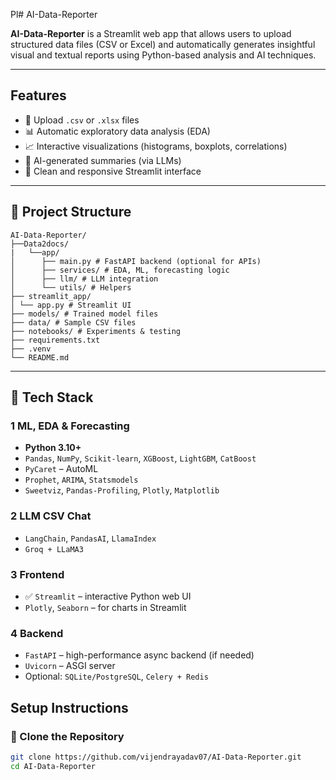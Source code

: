 Pl#  AI-Data-Reporter

**AI-Data-Reporter** is a Streamlit web app that allows users to upload structured data files (CSV or Excel) and automatically generates insightful visual and textual reports using Python-based analysis and AI techniques.

---

##  Features

- 📂 Upload `.csv` or `.xlsx` files
- 📊 Automatic exploratory data analysis (EDA)
- 📈 Interactive visualizations (histograms, boxplots, correlations)
- 🧠 AI-generated summaries (via LLMs)
- 🧼 Clean and responsive Streamlit interface

---

## 📁 Project Structure

    AI-Data-Reporter/
    ├──Data2docs/
    |   └──app/
    │      ├── main.py # FastAPI backend (optional for APIs)
    │      ├── services/ # EDA, ML, forecasting logic
    │      ├── llm/ # LLM integration
    │      └── utils/ # Helpers
    ├── streamlit_app/
    │ └── app.py # Streamlit UI
    ├── models/ # Trained model files
    ├── data/ # Sample CSV files
    ├── notebooks/ # Experiments & testing
    ├── requirements.txt
    ├── .venv
    └── README.md    


---

## 🚀 Tech Stack

### **1** ML, EDA & Forecasting
- **Python 3.10+**
- `Pandas`, `NumPy`, `Scikit-learn`, `XGBoost`, `LightGBM`, `CatBoost`
- `PyCaret` – AutoML
- `Prophet`, `ARIMA`, `Statsmodels`
- `Sweetviz`, `Pandas-Profiling`, `Plotly`, `Matplotlib`

### **2** LLM CSV Chat
- `LangChain`, `PandasAI`, `LlamaIndex`
-  `Groq + LLaMA3`

### **3** Frontend
- ✅ `Streamlit` – interactive Python web UI
- `Plotly`, `Seaborn` – for charts in Streamlit

### **4** Backend
- `FastAPI` – high-performance async backend (if needed)
- `Uvicorn` – ASGI server
- Optional: `SQLite/PostgreSQL`, `Celery + Redis`


##  Setup Instructions

### 🔹 Clone the Repository

```bash
git clone https://github.com/vijendrayadav07/AI-Data-Reporter.git
cd AI-Data-Reporter
